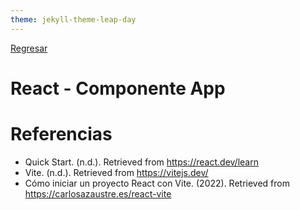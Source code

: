 ```yaml
---
theme: jekyll-theme-leap-day
---
```


[Regresar](/DAWM/)

React - Componente App
===============


Referencias
=======

* Quick Start. (n.d.). Retrieved from https://react.dev/learn
* Vite. (n.d.). Retrieved from https://vitejs.dev/
* Cómo iniciar un proyecto React con Vite. (2022). Retrieved from https://carlosazaustre.es/react-vite
